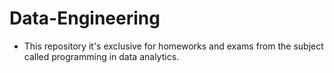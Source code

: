 # Data-Engineering
- This repository it's exclusive for homeworks and exams from the subject called programming in data analytics.
